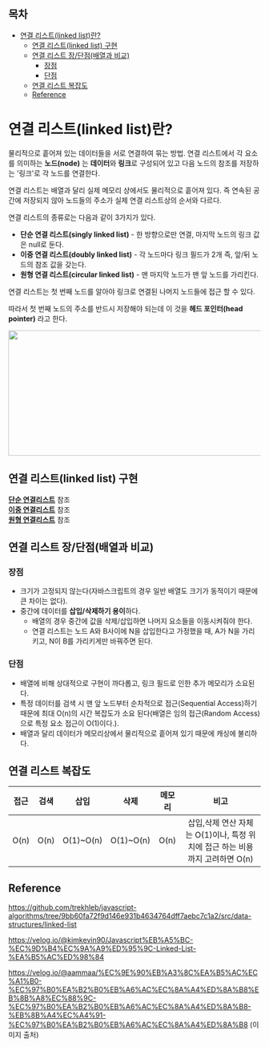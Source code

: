 <h2>목차</h2>

- [연결 리스트(linked list)란?](#연결-리스트linked-list란)
  - [연결 리스트(linked list) 구현](#연결-리스트linked-list-구현)
  - [연결 리스트 장/단점(배열과 비교)](#연결-리스트-장단점배열과-비교)
    - [장점](#장점)
    - [단점](#단점)
  - [연결 리스트 복잡도](#연결-리스트-복잡도)
  - [Reference](#reference)

# 연결 리스트(linked list)란?

물리적으로 흩어져 있는 데이터들을 서로 연결하여 묶는 방법.
연결 리스트에서 각 요소를 의미하는 **노드(node)** 는 **데이터**와 **링크**로 구성되어 있고 다음 노드의 참조를 저장하는 '링크'로 각 노드를 연결한다.

연결 리스트는 배열과 달리 실제 메모리 상에서도 물리적으로 흩어져 있다. 즉 연속된 공간에 저장되지 않아 노드들의 주소가 실제 연결 리스트상의 순서와 다르다.

연결 리스트의 종류로는 다음과 같이 3가지가 있다.

- **단순 연결 리스트(singly linked list)** - 한 방향으로만 연결, 마지막 노드의 링크 값은 null로 둔다.
- **이중 연결 리스트(doubly linked list)** - 각 노드마다 링크 필드가 2개 즉, 앞/뒤 노드의 참조 값을 갖는다.
- **원형 연결 리스트(circular linked list)** - 맨 마지막 노드가 맨 앞 노드를 가리킨다.

연결 리스트는 첫 번째 노드를 알아야 링크로 연결된 나머지 노드들에 접근 할 수 있다.

따라서 첫 번째 노드의 주소를 반드시 저장해야 되는데 이 것을 **헤드 포인터(head pointer)** 라고 한다.

<img src="https://github.com/Iam-Sunghyun/javascript-algorithms/blob/main/src/data-structures/linked-list/img/linked-list.png" width="550" height="250">

## 연결 리스트(linked list) 구현

[**단순 연결리스트**](https://github.com/Iam-Sunghyun/javascript-algorithms/blob/main/src/data-structures/linked-list/linked-list.js) 참조 <br>
[**이중 연결리스트**](https://github.com/Iam-Sunghyun/javascript-algorithms/blob/main/src/data-structures/linked-list/doubley-linked-list.js) 참조 <br>
[**원형 연결리스트**](https://github.com/Iam-Sunghyun/javascript-algorithms/blob/main/src/data-structures/linked-list/circular-linked-list.js) 참조

## 연결 리스트 장/단점(배열과 비교)

### 장점

- 크기가 고정되지 않는다(자바스크립트의 경우 일반 배열도 크기가 동적이기 때문에 큰 차이는 없다).
- 중간에 데이터를 **삽입/삭제하기 용이**하다.
  - 배열의 경우 중간에 값을 삭제/삽입하면 나머지 요소들을 이동시켜줘야 한다.
  - 연결 리스트는 노드 A와 B사이에 N을 삽입한다고 가정했을 때, A가 N을 가리키고, N이 B를 가리키게만 바꿔주면 된다.

### 단점

- 배열에 비해 상대적으로 구현이 까다롭고, 링크 필드로 인한 추가 메모리가 소요된다.
- 특정 데이터를 검색 시 맨 앞 노드부터 순차적으로 접근(Sequential Access)하기 때문에 최대 O(n)의 시간 복잡도가 소요 된다(배열은 임의 접근(Random Access)으로 특정 요소 접근이 O(1)이다.).
- 배열과 달리 데이터가 메모리상에서 물리적으로 흩어져 있기 때문에 캐싱에 불리하다.

## 연결 리스트 복잡도

| 접근 | 검색 |   삽입    |   삭제    | 메모리 |                                     비고                                     |
| :--: | :--: | :-------: | :-------: | :----: | :--------------------------------------------------------------------------: |
| O(n) | O(n) | O(1)~O(n) | O(1)~O(n) |  O(n)  | 삽입,삭제 연산 자체는 O(1)이나, 특정 위치에 접근 하는 비용까지 고려하면 O(n) |

## Reference

https://github.com/trekhleb/javascript-algorithms/tree/9bb60fa72f9d146e931b4634764dff7aebc7c1a2/src/data-structures/linked-list

https://velog.io/@kimkevin90/Javascript%EB%A5%BC-%EC%9D%B4%EC%9A%A9%ED%95%9C-Linked-List-%EA%B5%AC%ED%98%84

https://velog.io/@aammaa/%EC%9E%90%EB%A3%8C%EA%B5%AC%EC%A1%B0-%EC%97%B0%EA%B2%B0%EB%A6%AC%EC%8A%A4%ED%8A%B8%EB%8B%A8%EC%88%9C-%EC%97%B0%EA%B2%B0%EB%A6%AC%EC%8A%A4%ED%8A%B8-%EB%8B%A4%EC%A4%91-%EC%97%B0%EA%B2%B0%EB%A6%AC%EC%8A%A4%ED%8A%B8 (이미지 출처)
